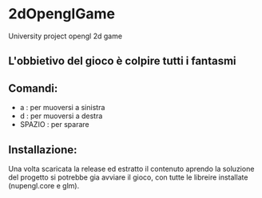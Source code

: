 # 2dOpenglGame
University project opengl 2d game

## L'obbietivo del gioco è colpire tutti i fantasmi

## Comandi:
- a : per muoversi a sinistra
- d : per muoversi a destra
- SPAZIO : per sparare

## Installazione:

Una volta scaricata la release ed estratto il contenuto aprendo la soluzione del progetto si potrebbe gia avviare il gioco, con tutte le libreire installate
(nupengl.core e glm).


